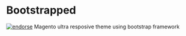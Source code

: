 Bootstrapped
============
[![endorse](https://api.coderwall.com/subrata/endorsecount.png)](https://coderwall.com/subrata)
Magento ultra resposive theme using bootstrap framework

